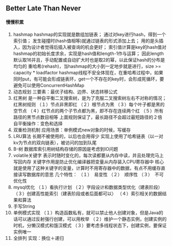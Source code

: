 ## Better Late Than Never  
#### 慢慢积累

1. hashmap
  hashmap的实现就是数组加链表；
  通过对key进行hash，得到一个索引值；
  发生碰撞时(hash值相等)就通过链表的形式添加上去；
  用的是头插入，因为设计者觉得后插入被查询的机会更好；
  索引值计算是key的hash值对hashmap的初始长度求余，实现是hash值和length-1作与运算；
  因此length默认取16并且，手动配置或自动扩大时也是取2的幂，以此保证hash的分布是均匀的
  重哈希(rehash)，当hashmap的大小到一定地步就是进行，size >= capacity * loadfactor
  hashmap线程不安全体现在，在重哈希过程中，如果同时put，有可能会形成链表环，get一个不存在的key时，会形成死循环，要避免可以使用ConcurrentHashMap
2. 动态规划
  三要素：最优子结构、边界、状态转移公式
3. 红黑树
  是一种自平衡二叉搜索树，是为了克服二叉搜索树左右不对称的情况；
  红黑树规则
  （１）节点非黑即红
  （２）根节点为黑
  （３）每个叶子都是黑的空节点
  （４）红节点的两个子节点都为黑，即不存在连续两个红
  （５）所有路径的黑节点数目相等
  上面规则保证了，最长路径不会超过最短路径的２倍
  自平衡操作：变色和选择
4. 双重检测机制
  应用场景：单例模式new对象的时候，写缓存
5. LRU算法
  长期不被使用的，以后也会用得少
  实现上使用了哈希链表（以一对kv为节点的双向链表），被访问的加到队尾
6. B-树
  数据库索引用树结构存储的原因是考虑到IO问题
7. volatile关键字
  表示时随时变化的，每次读都要从内存中读，并且处理完马上写回内存
  关键字作用是防止优化编译器把变量从内存装入CPU寄存器中
  核心就是使用了这种关键字的变量，计算时不用寄存器中的数据，有点不用缓存直接读写数据库的意思
  几个特性：
  （１）　易变性
  （２）　顺序性
  （３）　不可优化性
8. mysql优化
  （１）看执行计划
  （２）字段设计和数据类型优化（建表阶段）
  （３）创建高性能索引（建表阶段或者后面都可以）
  （４）索引相关的数据结果和算法
9. 手写String
10. 单例模式实现
  （１）构造函数私有，就可以禁止他人创建对象，但是Java的话可以通过反射强行创建，可以用枚举
  （２）维护一个静态实例，创建实例的时机，分懒汉模式和饿汉模式
  （３）要考虑多线程状态下，创建实例，要保证实例唯一
11. 全排列
   实现：换位＋递归


















